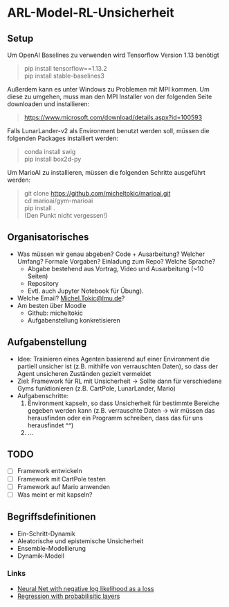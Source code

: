 # ARL-Model-RL-Unsicherheit

## Setup
Um OpenAI Baselines zu verwenden wird Tensorflow Version 1.13 benötigt

> pip install tensorflow==1.13.2    
> pip install stable-baselines3 

Außerdem kann es unter Windows zu Problemen mit MPI kommen. Um diese zu umgehen, muss man den MPI Installer von der folgenden Seite downloaden und installieren:
> https://www.microsoft.com/download/details.aspx?id=100593

Falls LunarLander-v2 als Environment benutzt werden soll, müssen die folgenden Packages installiert werden:
> conda install swig    
> pip install box2d-py
 
Um MarioAI zu installieren, müssen die folgenden Schritte ausgeführt werden:
> git clone https://github.com/micheltokic/marioai.git  
> cd marioai/gym-marioai    
> pip install .     
> (Den Punkt nicht vergessen!)


## Organisatorisches

- Was müssen wir genau abgeben? Code + Ausarbeitung? Welcher Umfang? Formale Vorgaben? Einladung zum Repo? Welche Sprache?
    - Abgabe bestehend aus Vortrag, Video und Ausarbeitung (~10 Seiten)
    - Repository
    - Evtl. auch Jupyter  Notebook für Übung).
- Welche Email? Michel.Tokic@lmu.de?
- Am besten über Moodle
    - Github: micheltokic
    - Aufgabenstellung konkretisieren

## Aufgabenstellung
- Idee: Trainieren eines Agenten basierend auf einer Environment die partiell unsicher ist (z.B. mithilfe von verrauschten Daten), so dass der Agent unsicheren Zuständen gezielt vermeidet
- Ziel: Framework für RL mit Unsicherheit -> Sollte dann für verschiedene Gyms funktionieren (z.B. CartPole, LunarLander, Mario)
 - Aufgabenschritte:
     1. Environment kapseln, so dass Unsicherheit für bestimmte Bereiche gegeben werden kann (z.B. verrauschte Daten -> wir müssen das herausfinden oder ein Programm schreiben, dass das für uns herausfindet ^^)
     2. ...    

## TODO
- [ ] Framework entwickeln
- [ ] Framework mit CartPole testen
- [ ] Framework auf Mario anwenden
- [ ] Was meint er mit kapseln?

## Begriffsdefinitionen
- Ein-Schritt-Dynamik
- Aleatorische und epistemische Unsicherheit
- Ensemble-Modellierung
- Dynamik-Modell

### Links
- [Neural Net with negative log likelihood as a loss](https://fairyonice.github.io/Create-a-neural-net-with-a-negative-log-likelihood-as-a-loss.html)
- [Regression with probabilisitic layers](https://blog.tensorflow.org/2019/03/regression-with-probabilistic-layers-in.html)


